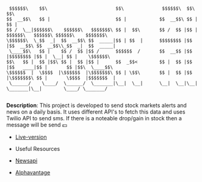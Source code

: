 ```text 


 $$$$$$\    $$\                         $$\              $$$$$$\  $$\                      $$\                     
$$  __$$\   $$ |                        $$ |            $$  __$$\ $$ |                     $$ |                    
$$ /  \__|$$$$$$\    $$$$$$\   $$$$$$$\ $$ |  $$\       $$ /  $$ |$$ | $$$$$$\   $$$$$$\ $$$$$$\    $$$$$$$\       
\$$$$$$\  \_$$  _|  $$  __$$\ $$  _____|$$ | $$  |      $$$$$$$$ |$$ |$$  __$$\ $$  __$$\\_$$  _|  $$  _____|      
 \____$$\   $$ |    $$ /  $$ |$$ /      $$$$$$  /       $$  __$$ |$$ |$$$$$$$$ |$$ |  \__| $$ |    \$$$$$$\        
$$\   $$ |  $$ |$$\ $$ |  $$ |$$ |      $$  _$$<        $$ |  $$ |$$ |$$   ____|$$ |       $$ |$$\  \____$$\       
\$$$$$$  |  \$$$$  |\$$$$$$  |\$$$$$$$\ $$ | \$$\       $$ |  $$ |$$ |\$$$$$$$\ $$ |       \$$$$  |$$$$$$$  |      
 \______/    \____/  \______/  \_______|\__|  \__|      \__|  \__|\__| \_______|\__|        \____/ \_______/       
                                                                                                                   

```

**Description**: This project is developed to send stock markets alerts and news on a daily basis. It uses different API's to fetch this data and uses Twilio API to send sms. If there is a noteable drop/gain in stock then a message will be send :dollar:

- [Live-version](https://replit.com/@MihirMore1/Stock-Trading-News-Alert#main.py)

- Useful Resources

- [Newsapi](https://newsapi.org/)

- [Alphavantage](https://www.alphavantage.co/)
